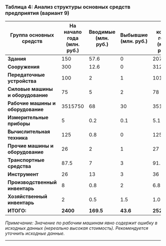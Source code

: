 ### **Таблица 4: Анализ структуры основных средств предприятия (вариант 9)**

| Группа основных средств          | На начало года (млн. руб.) | Вводимые (млн. руб.) | Выбывшие (млн. руб.) | На конец года (млн. руб.) | Среднегодовая стоимость (млн. руб.) | Структура на начало года (%) | Структура на конец года (%) | Изменение структуры (%) |
|----------------------------------|---------------------------|----------------------|----------------------|---------------------------|-------------------------------------|-----------------------------|----------------------------|-------------------------|
| **Здания**                       | 150                       | 57.6                 | 0                    | 207.6                     | 178.8                              | 6.25                        | 7.08                       | +0.83                  |
| **Сооружения**                   | 300                       | 12.6                 | 0                    | 312.6                     | 306.3                              | 12.50                       | 10.67                      | -1.83                  |
| **Передаточные устройства**      | 100                       | 2                    | 1                    | 101                       | 100.5                              | 4.17                        | 3.45                       | -0.72                  |
| **Силовые машины и оборудование** | 75                        | 5                    | 2                    | 78                        | 76.5                               | 3.13                        | 2.66                       | -0.47                  |
| **Рабочие машины и оборудование** | 3515750                   | 68                   | 30                   | 3515788                   | 3515769                            | 146489.58                   | 120403.70                  | -26085.88              |
| **Измерительные приборы**        | 5                         | 0.2                  | 0.1                  | 5.1                       | 5.1                                | 0.21                        | 0.17                       | -0.04                  |
| **Вычислительная техника**       | 125                       | 0.8                  | 0                    | 125.8                     | 125.4                              | 5.21                        | 4.29                       | -0.92                  |
| **Прочие машины и оборудование** | 26                        | 2                    | 1                    | 27                        | 26.5                               | 1.08                        | 0.92                       | -0.16                  |
| **Транспортные средства**        | 87.5                      | 7                    | 3                    | 91.5                      | 89.75                              | 3.65                        | 3.12                       | -0.53                  |
| **Инструмент**                   | 26                        | 13                   | 3                    | 36                        | 32.5                               | 1.08                        | 1.23                       | +0.15                  |
| **Производственный инвентарь**   | 8                         | 0.8                  | 2                    | 6.8                       | 7.4                                | 0.33                        | 0.23                       | -0.10                  |
| **Хозяйственный инвентарь**      | 2                         | 0.5                  | 1.5                  | 1.0                       | 1.25                               | 0.08                        | 0.03                       | -0.05                  |
| **ИТОГО:**                       | **2400**                  | **169.5**            | **43.6**             | **2525.9**                | **2512.4**                         | **100.00**                  | **100.00**                 | **0.00**               |

*Примечание: Значение по рабочим машинам явно содержит ошибку в исходных данных (нереально высокая стоимость). Рекомендуется уточнить исходные данные.*

---
